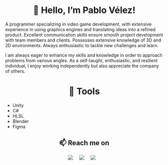  <h1 align="center">👋 Hello, I’m Pablo Vélez!</h1>

A programmer specializing in video game development, with extensive experience in using graphics engines and translating ideas into a refined product. Excellent communication skills ensure smooth project development with team members and clients. Possesses extensive knowledge of 3D and 2D environments. Always enthusiastic to tackle new challenges and learn.

I am always eager to enhance my skills and knowledge in order to approach problems from various angles. As a self-taught, enthusiastic, and resilient individual, I enjoy working independently but also appreciate the company of others.

 <h1 align="center">🔭 Tools </h1>

- Unity
- C#
- HLSL
- Blender
- Figma

<h2  align="center">📫 Reach me on</h2>
<p align="center">
  <a target="_blank"href="https://www.linkedin.com/in/ileriayo-adebiyi-0328b1101/"><img src="https://img.shields.io/badge/linkedin-%230077B5.svg?&style=for-the-badge&logo=linkedin&logoColor=white" /></a>&nbsp;&nbsp;&nbsp;&nbsp;
  <a target="_blank"href="https://twitter.com/ileriayooo"><img src="https://img.shields.io/badge/twitter-%231DA1F2.svg?&style=for-the-badge&logo=twitter&logoColor=white" /></a>&nbsp;&nbsp;&nbsp;&nbsp;
  <a href="mailto:ileriayoadebiyi@gmail.com?subject=Hello%20Ileri,%20From%20Github"><img src="https://img.shields.io/badge/gmail-%23D14836.svg?&style=for-the-badge&logo=gmail&logoColor=white" /></a>&nbsp;&nbsp;&nbsp;&nbsp;
</p>


<!--
**Phentecost/Phentecost** is a ✨ _special_ ✨ repository because its `README.md` (this file) appears on your GitHub profile.

Here are some ideas to get you started:

- 🔭 I’m currently working on ...
- 🌱 I’m currently learning ...
- 👯 I’m looking to collaborate on ...
- 🤔 I’m looking for help with ...
- 💬 Ask me about ...
- 📫 How to reach me: ...
- 😄 Pronouns: ...
- ⚡ Fun fact: ...
-->
